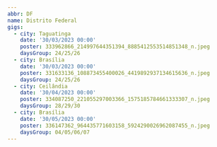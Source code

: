 ```yaml
---
abbr: DF
name: Distrito Federal
gigs:
  - city: Taguatinga
    date: '30/03/2023 00:00'
    poster: 333962866_214997644351394_8885412553514851348_n.jpeg
    daysGroup: 24/25/26
  - city: Brasília
    date: '30/03/2023 00:00'
    poster: 331633136_108873455400026_4419892937134615636_n.jpeg
    daysGroup: 24/25/26
  - city: Ceilândia
    date: '30/04/2023 00:00'
    poster: 334087250_221055297003366_1575185784661333307_n.jpeg
    daysGroup: 28/29/30
  - city: Brasília
    date: '30/05/2023 00:00'
    poster: 336147362_964435771603158_5924290026962087455_n.jpeg
    daysGroup: 04/05/06/07
---
```



